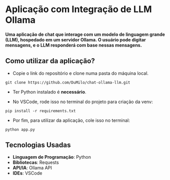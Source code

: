 # Aplicação com Integração de LLM Ollama

#### Uma aplicação de chat que interage com um modelo de linguagem grande (LLM), hospedado em um servidor Ollama. O usuário pode digitar mensagens, e o LLM responderá com base nessas mensagens.

## Como utilizar da aplicação?

* Copie o link do repositório e clone numa pasta do máquina local.
```
git clone https://github.com/DuMilo/chat-ollama-llm.git
```

* Ter Python instalado é **necessário**.

* No VSCode, rode isso no terminal do projeto para criação da venv:

```
pip install -r requirements.txt
```

* Por fim, para utilizar da aplicação, cole isso no terminal:

```
python app.py  
```

## Tecnologias Usadas

* **Linguagem de Programação**: Python
* **Bibliotecas**: Requests
* **API/IA**: Ollama API
* **IDEs**: VSCode
